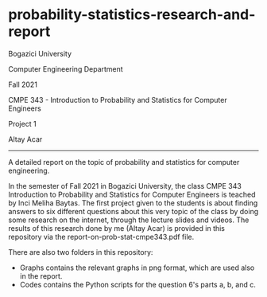# probability-statistics-research-and-report

Bogazici University

Computer Engineering Department

Fall 2021

CMPE 343 - Introduction to Probability and Statistics for Computer Engineers

Project 1

Altay Acar

***

A detailed report on the topic of probability and statistics for computer engineering.

In the semester of Fall 2021 in Bogazici University, the class CMPE 343 Introduction to Probability and Statistics for Computer Engineers is teached by Inci Meliha Baytas. The first project given to the students is about finding answers to six different questions about this very topic of the class by doing some research on the internet, through the lecture slides and videos. The results of this research done by me (Altay Acar) is provided in this repository via the report-on-prob-stat-cmpe343.pdf file.

There are also two folders in this repository:
- Graphs contains the relevant graphs in png format, which are used also in the report.
- Codes contains the Python scripts for the question 6's parts a, b, and c.
